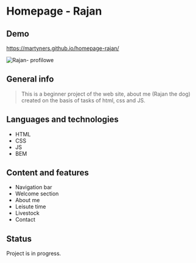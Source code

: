# Homepage - Rajan


## Demo
https://martyners.github.io/homepage-rajan/

![Rajan- profilowe](https://i.postimg.cc/30WB8GXS/IMG-8702.jpg)

## General info
> This is a beginner project of the web site, about me (Rajan the dog) created on the basis of tasks of html, css and JS.

## Languages and technologies
- HTML
- CSS
- JS
- BEM

## Content and features
- Navigation bar
- Welcome section
- About me
- Leisute time
- Livestock
- Contact


## Status
Project is in progress.